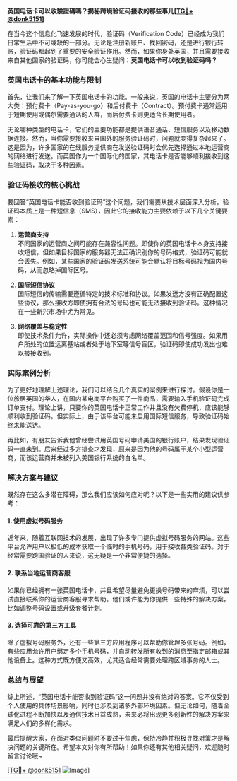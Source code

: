 **英国电话卡可以收驗證碼嗎？揭秘跨境验证码接收的那些事儿[[TG💪+ @donk5151](https://t.me/s/donk5151)]**

在当今这个信息化飞速发展的时代，验证码（Verification Code）已经成为我们日常生活中不可或缺的一部分。无论是注册新账户、找回密码，还是进行银行转账，验证码都起到了重要的安全验证作用。然而，如果你身处英国，并且需要接收来自其他国家的验证码，你可能会心生疑问：**英国电话卡可以收到验证码吗？**

### 英国电话卡的基本功能与限制

首先，让我们来了解一下英国电话卡的功能。一般来说，英国的电话卡主要分为两大类：预付费卡（Pay-as-you-go）和后付费卡（Contract）。预付费卡通常适用于短期使用或偶尔需要通话的人群，而后付费卡则更适合长期使用者。

无论哪种类型的电话卡，它们的主要功能都是提供语音通话、短信服务以及移动数据连接。然而，当你需要接收来自国外的服务验证码时，问题就变得复杂起来了。这是因为，许多国家的在线服务提供商在发送验证码时会优先选择通过本地运营商的网络进行发送。而英国作为一个国际化的国家，其电话卡是否能够顺利接收到这些验证码，取决于多种因素。

### 验证码接收的核心挑战

要回答“英国电话卡能否收到验证码”这个问题，我们需要从技术层面深入分析。验证码本质上是一种短信息（SMS），因此它的接收能力主要依赖于以下几个关键要素：

1. **运营商支持**  
   不同国家的运营商之间可能存在兼容性问题。即使你的英国电话卡本身支持接收短信，但如果目标国家的服务器无法正确识别你的号码格式，验证码可能就会丢失。例如，某些国家的验证码发送系统可能会默认将目标号码视为国内号码，从而忽略掉国际区号。

2. **国际短信协议**  
   国际短信的传输需要遵循特定的技术标准和协议。如果发送方没有正确配置这些协议，那么接收方即使拥有合法的号码也可能无法接收到验证码。这种情况在一些新兴市场中尤为常见。

3. **网络覆盖与稳定性**  
   即使技术条件允许，实际操作中还必须考虑网络覆盖范围和信号强度。如果用户所处的位置远离基站或者处于地下室等信号盲区，验证码即使成功发出也难以被接收到。

### 实际案例分析

为了更好地理解上述理论，我们可以结合几个真实的案例来进行探讨。假设你是一位旅居英国的华人，在国内某电商平台购买了一件商品，需要输入手机验证码完成订单支付。理论上讲，只要你的英国电话卡正常工作并且没有欠费停机，应该能够顺利收到验证码。但实际上，由于该平台可能未启用国际短信服务，导致验证码始终未能送达。

再比如，有朋友告诉我他曾经尝试用英国号码申请美国的银行账户，结果发现验证码一直未到。后来经过多方排查才发现，原来是因为他的号码属于某个小型运营商，而该运营商并未被列入美国银行系统的白名单。

### 解决方案与建议

既然存在这么多潜在障碍，那么我们应该如何应对呢？以下是一些实用的建议供参考：

#### 1. 使用虚拟号码服务
近年来，随着互联网技术的发展，出现了许多专门提供虚拟号码服务的网站。这些平台允许用户以极低的成本获取一个临时的手机号码，用于接收各类验证码。对于经常需要跨国验证的人来说，这无疑是一个非常便捷的选择。

#### 2. 联系当地运营商客服
如果你已经拥有一张英国电话卡，并且希望尽量避免更换号码带来的麻烦，可以尝试直接联系你的运营商客服寻求帮助。他们或许能为你提供一些特殊的解决方案，比如调整号码设置或升级套餐计划。

#### 3. 选择可靠的第三方工具
除了虚拟号码服务外，还有一些第三方应用程序可以帮助你管理多张号码。例如，有些应用允许用户绑定多个手机号码，并自动转发所有收到的消息至指定邮箱或其他设备上。这种方式既方便又高效，尤其适合经常需要处理跨区域事务的人士。

### 总结与展望

综上所述，“英国电话卡能否收到验证码”这一问题并没有绝对的答案。它不仅受到个人使用的具体场景影响，同时也涉及到诸多外部环境因素。但无论如何，随着全球化进程不断加快以及通信技术日益成熟，未来必将出现更多创新性的解决方案来满足人们的多样化需求。

最后提醒大家，在面对类似问题时不要过于焦虑，保持冷静并积极寻找对策才是解决问题的关键所在。希望本文对你有所帮助！如果你还有其他相关疑问，欢迎随时留言讨论哦~

[[TG💪+ @donk5151](https://t.me/s/donk5151) ![Image](https://i.postimg.cc/rwNCRYN7/Snipaste-2025-04-30-17-27-05.png)]